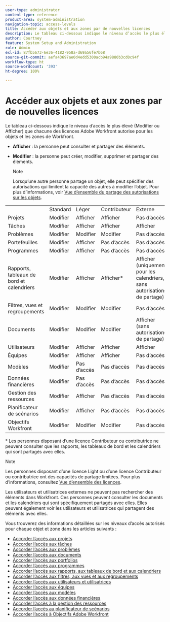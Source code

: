 ```yaml
---
user-type: administrator
content-type: reference
product-area: system-administration
navigation-topic: access-levels
title: Accéder aux objets et aux zones par de nouvelles licences
description: Le tableau ci-dessous indique le niveau d’accès le plus élevé (Modifier ou Afficher) que chacune des licences Adobe Workfront autorise pour les objets et les zones de Workfront.
author: Courtney
feature: System Setup and Administration
role: Admin
exl-id: 87fb5673-6e36-4182-958a-d69a56fe7b68
source-git-commit: aefa43697ae0d4edd5300acb94a9880b3cd0c94f
workflow-type: ht
source-wordcount: '393'
ht-degree: 100%

---
```


# Accéder aux objets et aux zones par de nouvelles licences

<!-- Audited: 2/2024 -->

Le tableau ci-dessous indique le niveau d’accès le plus élevé (Modifier ou Afficher) que chacune des licences Adobe Workfront autorise pour les objets et les zones de Workfront.

* **Afficher** : la personne peut consulter et partager des éléments.
* **Modifier** : la personne peut créer, modifier, supprimer et partager des éléments.

  >[!NOTE]
  >
  >Lorsqu’une autre personne partage un objet, elle peut spécifier des autorisations qui limitent la capacité des autres à modifier l’objet. Pour plus d’informations, voir [Vue d’ensemble du partage des autorisations sur les objets](../../../workfront-basics/grant-and-request-access-to-objects/sharing-permissions-on-objects-overview.md).

<table style="table-layout:auto">
    <tr>
        <td></td>
        <td>Standard</td>
        <td>Léger</td>
        <td>Contributeur</td>
        <td>Externe</td>
    </tr>
    <tr>
        <td>Projets</td>
        <td>Modifier</td>
        <td>Afficher</td>
        <td>Afficher</td>
        <td>Pas d’accès
</td>
    </tr>
    <tr>
        <td>Tâches</td>
        <td>Modifier</td>
        <td>Afficher</td>
        <td>Afficher</td>
        <td>Afficher</td>
    </tr>
    <tr>
        <td>Problèmes</td>
        <td>Modifier</td>
        <td>Modifier</td>
        <td>Modifier</td>
        <td>Pas d’accès</td>
    </tr>
    <tr>
        <td>Portefeuilles</td>
        <td>Modifier</td>
        <td>Afficher</td>
        <td>Pas d’accès</td>
        <td>Pas d’accès</td>
    </tr>
    <tr>
        <td>Programmes</td>
        <td>Modifier</td>
        <td>Afficher</td>
        <td>Pas d’accès</td>
        <td>Pas d’accès</td>
    </tr>
    <tr>
        <td>Rapports, tableaux de bord et calendriers</td>
        <td>Modifier</td>
        <td>Afficher</td>
        <td>Afficher*</td>
        <td>Afficher (uniquement pour les calendriers, sans autorisations de partage)</td>
    </tr>
    <tr>
        <td>Filtres, vues et regroupements</td>
        <td>Modifier</td>
        <td>Modifier</td>
        <td>Modifier</td>
        <td>Pas d’accès</td>
    </tr>
    <tr>
        <td>Documents</td>
        <td>Modifier</td>
        <td>Modifier</td>
        <td>Modifier</td>
        <td>Afficher (sans autorisations de partage)</td>
    </tr>
    <tr>
        <td>Utilisateurs</td>
        <td>Modifier</td>
        <td>Afficher</td>
        <td>Afficher</td>
        <td>Afficher</td>
    </tr>
    <tr>
        <td>Équipes</td>
        <td>Modifier</td>
        <td>Afficher</td>
        <td>Afficher</td>
        <td>Pas d’accès</td>
    </tr>
    <tr>
        <td>Modèles</td>
        <td>Modifier</td>
        <td>Pas d’accès</td>
        <td>Pas d’accès</td>
        <td>Pas d’accès</td>
    </tr>
    <tr>
        <td>Données financières</td>
        <td>Modifier</td>
        <td>Pas d’accès</td>
        <td>Pas d’accès</td>
        <td>Pas d’accès</td>
    </tr>
    <tr>
        <td>Gestion des ressources</td>
        <td>Modifier</td>
        <td>Afficher</td>
        <td>Pas d’accès</td>
        <td>Pas d’accès</td>
    </tr>
    <tr>
        <td>Planificateur de scénarios</td>
        <td>Modifier</td>
        <td>Afficher</td>
        <td>Pas d’accès</td>
        <td>Pas d’accès</td>
    </tr>
    <tr>
        <td>Objectifs Workfront</td>
        <td>Modifier</td>
        <td>Modifier</td>
        <td>Modifier</td>
        <td>Pas d’accès</td>
    </tr>
</table>

&#42; Les personnes disposant d’une licence Contributeur ou contributrice ne peuvent consulter que les rapports, les tableaux de bord et les calendriers qui sont partagés avec elles.

>[!NOTE]
>
>Les personnes disposant d’une licence Light ou d’une licence Contributeur ou contributrice ont des capacités de partage limitées. Pour plus d’informations, consultez [Vue d’ensemble des licences](/help/quicksilver/administration-and-setup/add-users/how-access-levels-work/licenses-overview.md).
>
>Les utilisateurs et utilisatrices externes ne peuvent pas rechercher des éléments dans Workfront. Ces personnes peuvent consulter les documents et les calendriers qui sont spécifiquement partagés avec elles. Elles peuvent également voir les utilisateurs et utilisatrices qui partagent des éléments avec elles.

Vous trouverez des informations détaillées sur les niveaux d’accès autorisés pour chaque objet et zone dans les articles suivants :

* [Accorder l’accès aux projets](../../../administration-and-setup/add-users/configure-and-grant-access/grant-access-projects.md)
* [Accorder l’accès aux tâches](../../../administration-and-setup/add-users/configure-and-grant-access/grant-access-tasks.md)
* [Accorder l’accès aux problèmes](../../../administration-and-setup/add-users/configure-and-grant-access/grant-access-issues.md)
* [Accorder l’accès aux documents](../../../administration-and-setup/add-users/configure-and-grant-access/grant-access-documents.md)
* [Accorder l’accès aux portfolios](../../../administration-and-setup/add-users/configure-and-grant-access/grant-access-portfolios.md)
* [Accorder l’accès aux programmes](../../../administration-and-setup/add-users/configure-and-grant-access/grant-access-programs.md)
* [Accorder l’accès aux rapports, aux tableaux de bord et aux calendriers](../../../administration-and-setup/add-users/configure-and-grant-access/grant-access-reports-dashboards-calendars.md)
* [Accorder l’accès aux filtres, aux vues et aux regroupements](../../../administration-and-setup/add-users/configure-and-grant-access/grant-access-fvg.md)
* [Accorder l’accès aux utilisateurs et utilisatrices](../../../administration-and-setup/add-users/configure-and-grant-access/grant-access-other-users.md)
* [Accorder l’accès aux équipes](../../../administration-and-setup/add-users/configure-and-grant-access/grant-access-teams.md)
* [Accorder l’accès aux modèles](../../../administration-and-setup/add-users/configure-and-grant-access/grant-access-templates.md)
* [Accorder l’accès aux données financières](../../../administration-and-setup/add-users/configure-and-grant-access/grant-access-financial.md)
* [Accorder l’accès à la gestion des ressources](../../../administration-and-setup/add-users/configure-and-grant-access/grant-access-resource-management.md)
* [Accorder l’accès au planificateur de scénarios](../../../administration-and-setup/add-users/configure-and-grant-access/grant-access-sp.md)
* [Accorder l’accès à Objectifs Adobe Workfront](../../../administration-and-setup/add-users/configure-and-grant-access/grant-access-goals.md)
